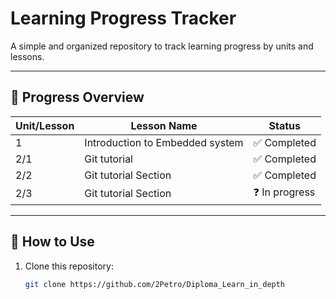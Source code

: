 # Learning Progress Tracker

A simple and organized repository to track learning progress by units and lessons.

---

## 🚀 Progress Overview

| Unit/Lesson   | Lesson Name                         | Status       |
|--------|---------------------------------|--------------|
| 1 | Introduction to Embedded system | ✅ Completed |
| 2/1 | Git tutorial | ✅ Completed |
| 2/2 | Git tutorial Section | ✅ Completed |
| 2/3 | Git tutorial Section | ❓ In progress |

---

## 🔧 How to Use

1. Clone this repository:
   ```bash
   git clone https://github.com/2Petro/Diploma_Learn_in_depth

